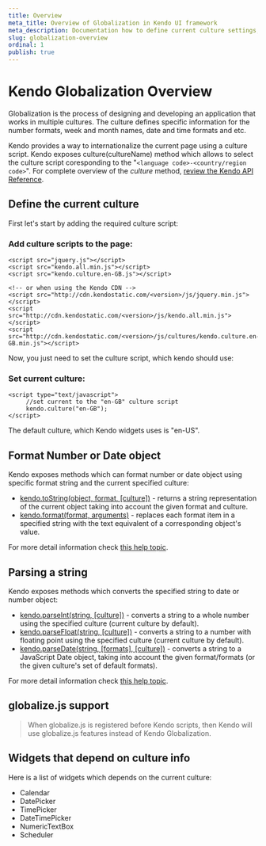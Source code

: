 ```yaml
---
title: Overview
meta_title: Overview of Globalization in Kendo UI framework
meta_description: Documentation how to define current culture settings, format number or date objects in the process of globalization.
slug: globalization-overview
ordinal: 1
publish: true
---
```

# Kendo Globalization Overview

Globalization is the process of designing and developing an application that works in multiple cultures. The culture defines specific information for the number formats, week and month names, date and time formats and etc.

Kendo provides a way to internationalize the current page using a culture script. Kendo exposes culture(cultureName) method which allows to select the culture script coresponding to the "`<language code>-<country/region code>`". For complete overview of the *culture* method, [review the Kendo API Reference](http://docs.kendoui.com/api/framework/kendo#culture).

## Define the current culture

First let's start by adding the required culture script:

### Add culture scripts to the page:

    <script src="jquery.js"></script>
    <script src="kendo.all.min.js"></script>
    <script src="kendo.culture.en-GB.js"></script>

    <!-- or when using the Kendo CDN -->
    <script src="http://cdn.kendostatic.com/<version>/js/jquery.min.js"></script>
    <script src="http://cdn.kendostatic.com/<version>/js/kendo.all.min.js"></script>
    <script src="http://cdn.kendostatic.com/<version>/js/cultures/kendo.culture.en-GB.min.js"></script>


Now, you just need to set the culture script, which kendo should use:

### Set current culture:

    <script type="text/javascript">
         //set current to the "en-GB" culture script
         kendo.culture("en-GB");
    </script>

The default culture, which Kendo widgets uses is "en-US".

## Format Number or Date object

Kendo exposes methods which can format number or date object using specific format string and the current specified culture:

- [kendo.toString(object, format, [culture])](http://docs.kendoui.com/api/framework/kendo#tostring) - returns a string representation of the current object taking into account the given format and culture.
- [kendo.format(format, arguments)](http://docs.kendoui.com/api/framework/kendo#format) -  replaces each format item in a specified string with the text equivalent of a corresponding object's value.

For more detail information check [this help topic](http://docs.kendoui.com/getting-started/framework/globalization/formatting).

## Parsing a string
Kendo exposes methods which converts the specified string to date or number object:

- [kendo.parseInt(string, [culture])](http://docs.kendoui.com/api/framework/kendo#parseInt) - converts a string to a whole number using the specified culture (current culture by default).
- [kendo.parseFloat(string, [culture])](http://docs.kendoui.com/api/framework/kendo#parseFloat) - converts a string to a number with floating point using the specified culture (current culture by default).
- [kendo.parseDate(string, [formats], [culture])](http://docs.kendoui.com/api/framework/kendo#parseDate) - converts a string to a JavaScript Date object, taking into account the given format/formats (or the given culture's set of default formats).

For more detail information check [this help topic](http://docs.kendoui.com/getting-started/framework/globalization/parsers).

## globalize.js support

> When globalize.js is registered before Kendo scripts, then Kendo will use globalize.js features instead of Kendo Globalization.

## Widgets that depend on culture info

Here is a list of widgets which depends on the current culture:

- Calendar
- DatePicker
- TimePicker
- DateTimePicker
- NumericTextBox
- Scheduler
